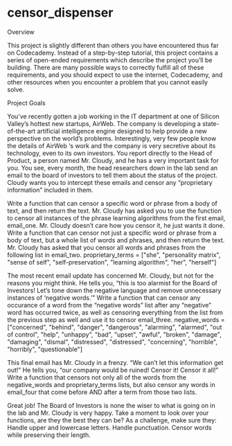 # censor_dispenser

Overview

This project is slightly different than others you have encountered thus far on Codecademy. Instead of a step-by-step tutorial, this project contains a series of open-ended requirements which describe the project you’ll be building. There are many possible ways to correctly fulfill all of these requirements, and you should expect to use the internet, Codecademy, and other resources when you encounter a problem that you cannot easily solve.


Project Goals

You’ve recently gotten a job working in the IT department at one of Silicon Valley’s hottest new startups, AirWeb. The company is developing a state-of-the-art artificial intelligence engine designed to help provide a new perspective on the world’s problems. Interestingly, very few people know the details of AirWeb ‘s work and the company is very secretive about its technology, even to its own investors.
You report directly to the Head of Product, a person named Mr. Cloudy, and he has a very important task for you. You see, every month, the head researchers down in the lab send an email to the board of investors to tell them about the status of the project. Cloudy wants you to intercept these emails and censor any “proprietary information” included in them.



Write a function that can censor a specific word or phrase from a body of text, and then return the text.
Mr. Cloudy has asked you to use the function to censor all instances of the phrase learning algorithms from the first email, email_one. Mr. Cloudy doesn’t care how you censor it, he just wants it done.
Write a function that can censor not just a specific word or phrase from a body of text, but a whole list of words and phrases, and then return the text.
Mr. Cloudy has asked that you censor all words and phrases from the following list in email_two.
proprietary_terms = ["she", "personality matrix", "sense of self", "self-preservation", "learning algorithm", "her", "herself"]



The most recent email update has concerned Mr. Cloudy, but not for the reasons you might think. He tells you, “this is too alarmist for the Board of Investors! Let’s tone down the negative language and remove unnecessary instances of ‘negative words.’”
Write a function that can censor any occurance of a word from the “negative words” list after any “negative” word has occurred twice, as well as censoring everything from the list from the previous step as well and use it to censor email_three.
negative_words = ["concerned", "behind", "danger", "dangerous", "alarming", "alarmed", "out of control", "help", "unhappy", "bad", "upset", "awful", "broken", "damage", "damaging", "dismal", "distressed", "distressed", "concerning", "horrible", "horribly", "questionable"]



This final email has Mr. Cloudy in a frenzy. “We can’t let this information get out!” He tells you, “our company would be ruined! Censor it! Censor it all!”
Write a function that censors not only all of the words from the negative_words and proprietary_terms lists, but also censor any words in email_four that come before AND after a term from those two lists.




Great job! The Board of Investors is none the wiser to what is going on in the lab and Mr. Cloudy is very happy.
Take a moment to look over your functions, are they the best they can be? As a challenge, make sure they:
Handle upper and lowercase letters.
Handle punctuation.
Censor words while preserving their length.
